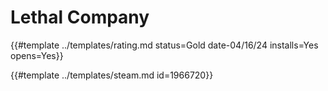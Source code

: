 # Lethal Company

{{#template ../templates/rating.md status=Gold date-04/16/24 installs=Yes opens=Yes}}

{{#template ../templates/steam.md id=1966720}}
